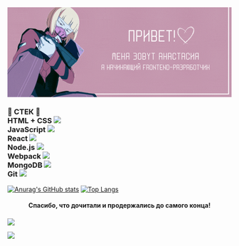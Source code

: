 <img align="center" src="./Привет!.gif"/>

<!--
**AnastasiaBelova00/AnastasiaBelova00** is a ✨ _special_ ✨ repository because its `README.md` (this file) appears on your GitHub profile.

Here are some ideas to get you started:

- 🔭 I’m currently working on ...
- 🌱 I’m currently learning ...
- 👯 I’m looking to collaborate on ...
- 🤔 I’m looking for help with ...
- 💬 Ask me about ...
- 📫 How to reach me: ...
- 😄 Pronouns: ...
- ⚡ Fun fact: ...
-->

<h3>
🔮 СТЕК 🔮 <br>
HTML + CSS <img src="https://upload.wikimedia.org/wikipedia/commons/thumb/1/10/CSS3_and_HTML5_logos_and_wordmarks.svg/2560px-CSS3_and_HTML5_logos_and_wordmarks.svg.png" height="20"/> <br>
JavaScript <img src="https://fuzeservers.ru/wp-content/uploads/9/3/a/93a14a817aba78c219b6421198863989.png" height="17"/> <br>
React <img src="https://pluspng.com/img-png/react-logo-png-img-react-logo-png-react-js-logo-png-transparent-png-1142x1027.png" height="17"/> <br>
Node.js <img src="https://brandslogos.com/wp-content/uploads/thumbs/nodejs-logo-vector.svg" height="17"/> <br>
Webpack <img src="https://web-creator.ru/technologies/webpack.png" height="17"/> <br>
MongoDB <img src="https://media.slid.es/uploads/132631/images/5162178/mongodb.png" height="17"/> <br>
Git <img src="https://upload.wikimedia.org/wikipedia/commons/thumb/c/c5/Git_Icon.svg/1200px-Git_Icon.svg.png" height="17"/> <br>
</h3>

[![Anurag's GitHub stats](https://github-readme-stats.vercel.app/api?username=AnastasiaBelova00&theme=panda)](https://github.com/anuraghazra/github-readme-stats) [![Top Langs](https://github-readme-stats.vercel.app/api/top-langs/?username=AnastasiaBelova00&layout=compact&theme=panda)](https://github.com/anuraghazra/github-readme-stats)

<h4 align="center">Спасибо, что дочитали и продержались до самого конца!</h4>

<img align="center" src="https://i.pinimg.com/736x/7a/1e/b6/7a1eb6973e65863dfb70f628435b7d29.jpg" height="200"/>

![](https://komarev.com/ghpvc/?username=AnastasiaBelova00&color=c598af)
